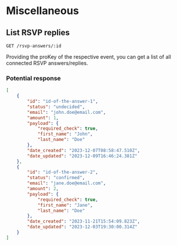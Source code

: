 # Miscellaneous

## List RSVP replies

```
GET /rsvp-answers/:id
```

Providing the proKey of the respective event, you can get a list of all connected RSVP answers/replies.

### Potential response

```json
[
    {
        "id": "id-of-the-answer-1",
        "status": "undecided",
        "email": "john.doe@email.com",
        "amount": 1,
        "payload": {
            "required_check": true,
            "first_name": "John",
            "last_name": "Doe"
        },
        "date_created": "2023-12-07T08:58:47.510Z",
        "date_updated": "2023-12-09T16:46:24.381Z"
    },
    {
        "id": "id-of-the-answer-2",
        "status": "confirmed",
        "email": "jane.doe@email.com",
        "amount": 2,
        "payload": {
            "required_check": true,
            "first_name": "Jane",
            "last_name": "Doe"
        },
        "date_created": "2023-11-21T15:54:09.823Z",
        "date_updated": "2023-12-03T19:30:00.314Z"
    }
]
```

